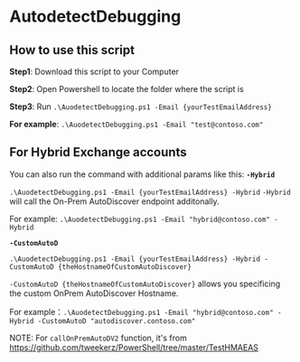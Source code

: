 # AutodetectDebugging

## How to use this script
**Step1**: Download this script to your Computer 

**Step2**: Open Powershell to locate the folder where the script is

**Step3**: Run `.\AuodetectDebugging.ps1 -Email {yourTestEmailAddress}`

**For example**: `.\AuodetectDebugging.ps1 -Email "test@contoso.com"`

## For Hybrid Exchange accounts

You can also run the command with additional params like this:
**`-Hybrid`**

`.\AuodetectDebugging.ps1 -Email {yourTestEmailAddress} -Hybrid` 
`-Hybrid` will call the On-Prem AutoDiscover endpoint additonally.

For example: `.\AuodetectDebugging.ps1 -Email "hybrid@contoso.com" -Hybrid`

**`-CustomAutoD`**

`.\AuodetectDebugging.ps1 -Email {yourTestEmailAddress} -Hybrid -CustomAutoD {theHostnameOfCustomAutoDiscover}` 

`-CustomAutoD {theHostnameOfCustomAutoDiscover}` allows you specificing the custom OnPrem AutoDiscover Hostname.

For example：`.\AuodetectDebugging.ps1 -Email "hybrid@contoso.com" -Hybrid -CustomAutoD "autodiscover.contoso.com"`

NOTE: For `callOnPremAutoDV2` function, it's from https://github.com/tweekerz/PowerShell/tree/master/TestHMAEAS
